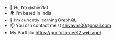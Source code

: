 - 👋 Hi, I’m @shiv2k0
- 🌍 I'm based in India.
- 🌱 I’m currently learning GraphQL.
- 📫 You can contact me at shivavns00@gmail.com
- My Portfolio  https://portfolio-cee12.web.app/

<!---
shiv2k0/shiv2k0 is a ✨ special ✨ repository because its `README.md` (this file) appears on your GitHub profile.
You can click the Preview link to take a look at your changes.
--->
